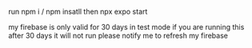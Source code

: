 run npm i / npm insatll
then
npx expo start 

my firebase is only valid for 30 days in test mode if you are running this after 30 days it will not run please notify me to refresh my firebase